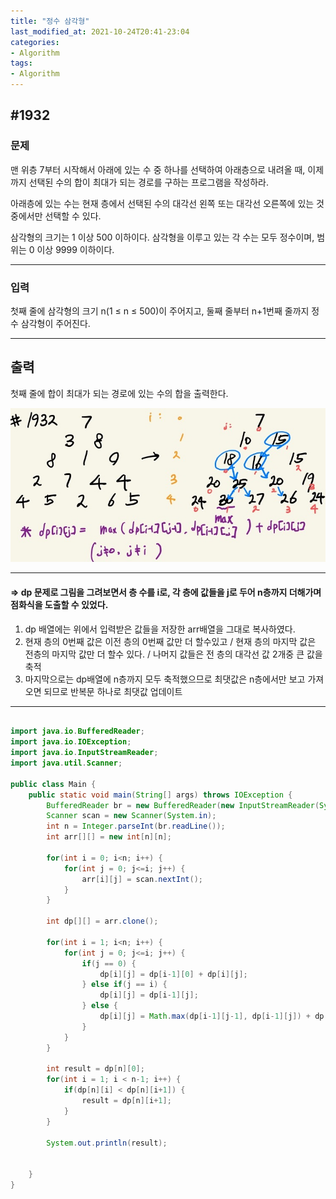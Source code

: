 ```yaml
---
title: "정수 삼각형"
last_modified_at: 2021-10-24T20:41-23:04
categories:
- Algorithm
tags:
- Algorithm
---
```


## #1932

### 문제

맨 위층 7부터 시작해서 아래에 있는 수 중 하나를 선택하여 아래층으로 내려올 때, 이제까지 선택된 수의 합이 최대가 되는 경로를 구하는 프로그램을 작성하라.  

아래층에 있는 수는 현재 층에서 선택된 수의 대각선 왼쪽 또는 대각선 오른쪽에 있는 것 중에서만 선택할 수 있다.

삼각형의 크기는 1 이상 500 이하이다. 삼각형을 이루고 있는 각 수는 모두 정수이며, 범위는 0 이상 9999 이하이다.

---

### 입력

첫째 줄에 삼각형의 크기 n(1 ≤ n ≤ 500)이 주어지고, 둘째 줄부터 n+1번째 줄까지 정수 삼각형이 주어진다.

---

## 출력

첫째 줄에 합이 최대가 되는 경로에 있는 수의 합을 출력한다.

![1932](/assets/image/algo/1932.jpg)

---

#### => dp 문제로 그림을 그려보면서 층 수를 i로, 각 층에 값들을 j로 두어 n층까지 더해가며 점화식을 도출할 수 있었다.

1. dp 배열에는 위에서 입력받은 값들을 저장한 arr배열을 그대로 복사하였다.
2. 현재 층의 0번째 값은 이전 층의 0번째 값만 더 할수있고 / 현재 층의 마지막 값은 전층의 마지막 값만 더 할수 있다. / 나머지 값들은 전 층의 대각선 값 2개중 큰 값을 축적
3. 마지막으로는 dp배열에 n층까지 모두 축적했으므로 최댓값은 n층에서만 보고 가져오면 되므로 반복문 하나로 최댓값 업데이트


---

```java

import java.io.BufferedReader;
import java.io.IOException;
import java.io.InputStreamReader;
import java.util.Scanner;

public class Main {
    public static void main(String[] args) throws IOException {
        BufferedReader br = new BufferedReader(new InputStreamReader(System.in));
        Scanner scan = new Scanner(System.in);
        int n = Integer.parseInt(br.readLine());
        int arr[][] = new int[n][n];

        for(int i = 0; i<n; i++) {
            for(int j = 0; j<=i; j++) {
                arr[i][j] = scan.nextInt();
            }
        }

        int dp[][] = arr.clone();

        for(int i = 1; i<n; i++) {
            for(int j = 0; j<=i; j++) {
                if(j == 0) {
                    dp[i][j] = dp[i-1][0] + dp[i][j];
                } else if(j == i) {
                    dp[i][j] = dp[i-1][j];
                } else {
                    dp[i][j] = Math.max(dp[i-1][j-1], dp[i-1][j]) + dp[i][j];
                }
            }
        }

        int result = dp[n][0];
        for(int i = 1; i < n-1; i++) {
            if(dp[n][i] < dp[n][i+1]) {
                result = dp[n][i+1];
            }
        }

        System.out.println(result);


    }
}
```

